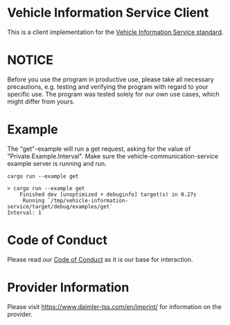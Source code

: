 # Vehicle Information Service Client

This is a client implementation for the [Vehicle Information Service standard](https://w3c.github.io/automotive/vehicle_data/vehicle_information_service.html).

# NOTICE

Before you use the program in productive use, please take all necessary precautions,
e.g. testing and verifying the program with regard to your specific use.
The program was tested solely for our own use cases, which might differ from yours.

# Example
The "get"-example will run a get request, asking for the value of "Private.Example.Interval".
Make sure the vehicle-communication-service example server is running and run.
```
cargo run --example get

> cargo run --example get
    Finished dev [unoptimized + debuginfo] target(s) in 0.27s
     Running `/tmp/vehicle-information-service/target/debug/examples/get`
Interval: 1
```

# Code of Conduct

Please read our [Code of Conduct](https://github.com/Daimler/daimler-foss/blob/master/CODE_OF_CONDUCT.md) as it is our base for interaction.

# Provider Information

Please visit <https://www.daimler-tss.com/en/imprint/> for information on the provider.